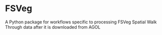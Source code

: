 # FSVeg
A Python package for workflows specific to processing FSVeg Spatial Walk Through data after it is downloaded from AGOL

